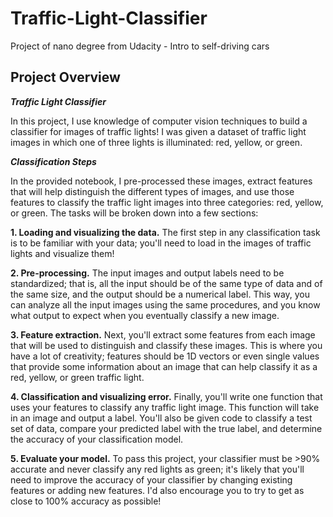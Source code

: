 # Traffic-Light-Classifier
Project of nano degree from Udacity - Intro to self-driving cars

## Project Overview
**_Traffic Light Classifier_**

In this project, I use knowledge of computer vision techniques to build a classifier for images of traffic lights! I was given a dataset of traffic light images in which one of three lights is illuminated: red, yellow, or green.

**_Classification Steps_**

In the provided notebook, I pre-processed these images, extract features that will help distinguish the different types of images, and use those features to classify the traffic light images into three categories: red, yellow, or green. The tasks will be broken down into a few sections:

**1. Loading and visualizing the data.** The first step in any classification task is to be familiar with your data; you'll need to load in the images of traffic lights and visualize them!


**2. Pre-processing.** The input images and output labels need to be standardized; that is, all the input should be of the same type of data and of the same size, and the output should be a numerical label. This way, you can analyze all the input images using the same procedures, and you know what output to expect when you eventually classify a new image.


**3. Feature extraction.** Next, you'll extract some features from each image that will be used to distinguish and classify these images. This is where you have a lot of creativity; features should be 1D vectors or even single values that provide some information about an image that can help classify it as a red, yellow, or green traffic light.


**4. Classification and visualizing error.** Finally, you'll write one function that uses your features to classify any traffic light image. This function will take in an image and output a label. You'll also be given code to classify a test set of data, compare your predicted label with the true label, and determine the accuracy of your classification model.


**5. Evaluate your model.** To pass this project, your classifier must be >90% accurate and never classify any red lights as green; it's likely that you'll need to improve the accuracy of your classifier by changing existing features or adding new features. I'd also encourage you to try to get as close to 100% accuracy as possible!
